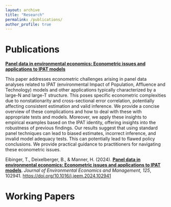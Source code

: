 ```yaml
---
layout: archive
title: "Research"
permalink: /publications/
author_profile: true
---
```


# Publications

**[Panel data in environmental economics: Econometric issues and applications to IPAT models](https://doi.org/10.1016/j.jeem.2024.102941)**

This paper addresses econometric challenges arising in panel data analyses related to IPAT (environmental Impact of Population, Affluence and Technology) models and other applications typically characterized by a large-N and large-T structure. This poses specific econometric complexities due to nonstationarity and cross-sectional error correlation, potentially affecting consistent estimation and valid inference. We provide a concise overview of these complications and how to deal with these with appropriate tests and models. Moreover, we apply these insights to empirical examples based on the IPAT identity, offering insights into the robustness of previous findings. Our results suggest that using standard panel techniques can lead to biased estimates, incorrect inference, and invalid model adequacy tests. This can potentially lead to flawed policy conclusions. We provide practical guidance to practitioners for navigating these econometric issues.

Eibinger, T., Deixelberger, B., & Manner, H. (2024). **[Panel data in environmental economics: Econometric issues and applications to IPAT models](https://doi.org/10.1016/j.jeem.2024.102941)**. *Journal of Environmental Economics and Management, 125*, 102941. https://doi.org/10.1016/j.jeem.2024.102941


# Working Papers


